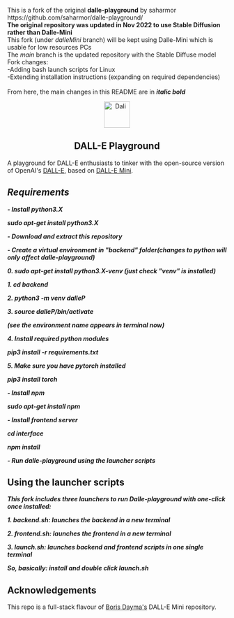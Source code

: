 <p>This is a fork of the original <b>dalle-playground</b> by saharmor<br>
https://github.com/saharmor/dalle-playground/
<br><b>The original repository was updated in Nov 2022 to use Stable Diffusion rather than Dalle-Mini</b>
<br>This fork (under <i>dalleMini</i> branch) will be kept using Dalle-Mini which is usable for low resources PCs
<br>The <i>main</i> branch is the updated repository with the Stable Diffuse model
  <br>Fork changes:
  <br>-Adding bash launch scripts for Linux
  <br>-Extending installation instructions (expanding on required dependencies)
  <br>
  <br>From here, the main changes in this README are in <i><b>italic bold</b></i>
  </p>
<p align="center">
<img src="https://emojipedia-us.s3.dualstack.us-west-1.amazonaws.com/thumbs/240/apple/285/woman-artist_1f469-200d-1f3a8.png" width="60" alt="Dali">
  <h2 align="center">DALL-E Playground</h2>
</p>

A playground for DALL-E enthusiasts to tinker with the open-source version of
OpenAI's [DALL-E](https://openai.com/blog/dall-e/), based on [DALL-E Mini](https://github.com/borisdayma/dalle-mini).

## _Requirements_
**_- Install python3.X_**

**_sudo apt-get install python3.X_**

**_- Download and extract this repository_**

**_- Create a virtual environment in "backend" folder(changes to python will only affect dalle-playground)_**

  **_0. sudo apt-get install python3.X-venv (just check "venv" is installed)_**
  
  **_1. cd backend_**

  **_2. python3 -m venv dalleP_**

  **_3. source dalleP/bin/activate_**

  **_(see the environment name appears in terminal now)_**

  **_4. Install required python modules_**

  **_pip3 install -r requirements.txt_**

  **_5. Make sure you have pytorch installed_**

  **_pip3 install torch_**

**_- Install npm_**

**_sudo apt-get install npm_**

**_- Install frontend server_**

**_cd interface_**

**_npm install_**

**_- Run dalle-playground using the launcher scripts_**

## Using the launcher scripts
**_This fork includes three launchers to run Dalle-playground with one-click once installed:_**

**_1. backend.sh: launches the backend in a new terminal_**

**_2. frontend.sh: launches the frontend in a new terminal_**

**_3. launch.sh: launches backend and frontend scripts in one single terminal_**


**_So, basically: install and double click launch.sh_**

## Acknowledgements

This repo is a full-stack flavour of [Boris Dayma's](https://github.com/borisdayma) DALL-E Mini
repository. 
